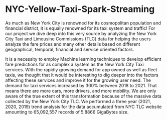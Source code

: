 # NYC-Yellow-Taxi-Spark-Streaming

As much as New York City is renowned for its cosmopolitan population and financial district, it is equally renowned for its taxi system and traffic! For our project we dive deep into this very source by analyzing the New York City Taxi and Limousine Commissions (TLC) data for helping the users analyze the fare prices and many other details based on different geographical, temporal, financial and service oriented factors.

It is a necessity to employ Machine learning techniques to develop efficient fare predictions for as complex a system as the New York City Taxi services. With the rapidly growing demand for app owned as well as fleet taxis, we thought that it would be interesting to dig deeper into the factors affecting these services and improve it for the growing user need. The demand for taxi services increased by 300\% between 2018 to 2021. That means there are more cars, more drivers, and more mobility. We are only aware of the true extent of this transformation because of the massive data collected by the New York City TLC. We performed a three year (2021, 2020, 2019) trend analysis for the data accumulated from NYC TLC website amounting to 65,092,557 records of 5.8866 GigaBytes size.
